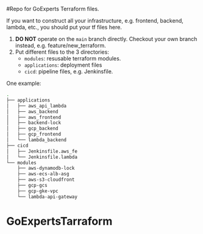 #Repo for GoExperts Terraform files.

If you want to construct all your infrastructure, e.g. frontend, backend, lambda, etc., you should put your tf files here.
1.  **DO NOT** operate on the `main` branch directly. Checkout your own branch instead, e.g. feature/new_terraform.
2.  Put different files to the 3 directories:
    - `modules`: resusable terraform modules.
    - `applications`: deployment files
    - `cicd`: pipeline files, e.g. Jenkinsfile.

One example: 

```bash
.
├── applications
│   ├── aws_api_lambda
│   ├── aws_backend
│   ├── aws_frontend
│   ├── backend-lock
│   ├── gcp_backend
│   ├── gcp_frontend
│   └── lambda_backend
├── cicd
│   ├── Jenkinsfile.aws_fe
│   └── Jenkinsfile.lambda
└── modules
    ├── aws-dynamodb-lock
    ├── aws-ecs-alb-asg
    ├── aws-s3-cloudfront
    ├── gcp-gcs
    ├── gcp-gke-vpc
    └── lambda-api-gateway
```
# GoExpertsTarraform
